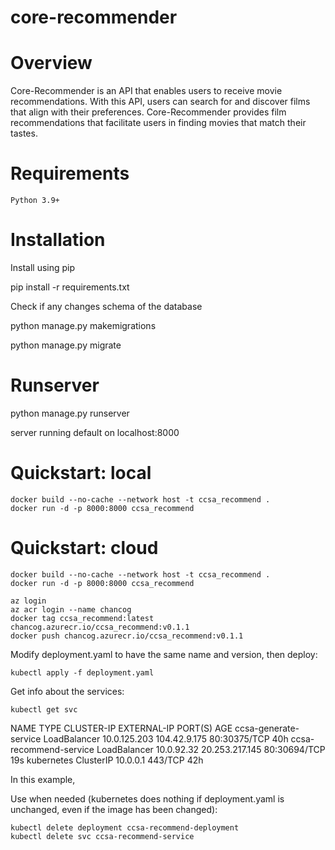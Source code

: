 # core-recommender

# Overview
Core-Recommender is an API that enables users to receive movie recommendations. With this API, users can search for and discover films that align with their preferences. Core-Recommender provides film recommendations that facilitate users in finding movies that match their tastes.


# Requirements
    Python 3.9+

# Installation

Install using pip

pip install -r requirements.txt

Check if any changes schema of the database

python manage.py makemigrations

python manage.py migrate

# Runserver

python manage.py runserver

server running default on localhost:8000

# Quickstart: local

```console
docker build --no-cache --network host -t ccsa_recommend .
docker run -d -p 8000:8000 ccsa_recommend
```

# Quickstart: cloud

```console
docker build --no-cache --network host -t ccsa_recommend .
docker run -d -p 8000:8000 ccsa_recommend
```

```console
az login
az acr login --name chancog
docker tag ccsa_recommend:latest chancog.azurecr.io/ccsa_recommend:v0.1.1
docker push chancog.azurecr.io/ccsa_recommend:v0.1.1
```

Modify deployment.yaml to have the same name and version, then deploy:

```console
kubectl apply -f deployment.yaml
```

Get info about the services:

```console
kubectl get svc
```

NAME                     TYPE           CLUSTER-IP     EXTERNAL-IP      PORT(S)        AGE
ccsa-generate-service    LoadBalancer   10.0.125.203   104.42.9.175     80:30375/TCP   40h
ccsa-recommend-service   LoadBalancer   10.0.92.32     20.253.217.145   80:30694/TCP   19s
kubernetes               ClusterIP      10.0.0.1       <none>           443/TCP        42h

In this example, 

Use when needed (kubernetes does nothing if deployment.yaml is unchanged, even if the image has been changed):

```console
kubectl delete deployment ccsa-recommend-deployment
kubectl delete svc ccsa-recommend-service
```
